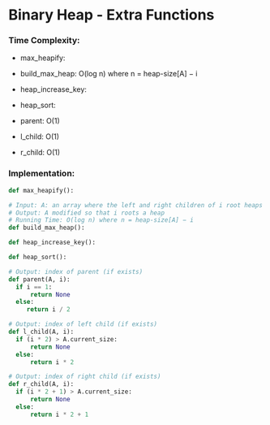 # Binary Heap - Extra Functions

### Time Complexity:

- max_heapify:

- build_max_heap: O(log n) where n = heap-size[A] − i
- heap_increase_key:
- heap_sort:
- parent: O(1)
- l_child: O(1)
- r_child: O(1)

### Implementation:
```python
def max_heapify():

# Input: A: an array where the left and right children of i root heaps (but i may not), i: an array index
# Output: A modified so that i roots a heap
# Running Time: O(log n) where n = heap-size[A] − i
def build_max_heap():

def heap_increase_key():

def heap_sort():

# Output: index of parent (if exists)
def parent(A, i):
  if i == 1:
      return None
  else:
     return i / 2

# Output: index of left child (if exists)
def l_child(A, i):
  if (i * 2) > A.current_size:
      return None
  else:
      return i * 2

# Output: index of right child (if exists)
def r_child(A, i):
  if (i * 2 + 1) > A.current_size:
      return None
  else:
      return i * 2 + 1
```
